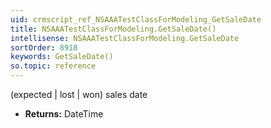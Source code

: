 ```yaml
---
uid: crmscript_ref_NSAAATestClassForModeling_GetSaleDate
title: NSAAATestClassForModeling.GetSaleDate()
intellisense: NSAAATestClassForModeling.GetSaleDate
sortOrder: 8918
keywords: GetSaleDate()
so.topic: reference
---
```



(expected | lost | won) sales date



* **Returns:** DateTime


